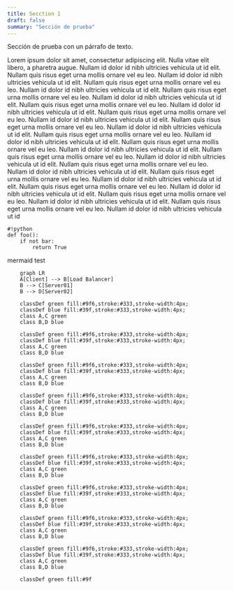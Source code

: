 ```yaml
---
title: Secction 1
draft: false
summary: "Sección de prueba"
---
```


Sección de prueba con un párrafo de texto.

Lorem ipsum dolor sit amet, consectetur adipiscing elit. Nulla vitae elit libero, a pharetra augue. Nullam id dolor id nibh ultricies vehicula ut id elit. Nullam quis risus eget urna mollis ornare vel eu leo. Nullam id dolor id nibh ultricies vehicula ut id elit. Nullam quis risus eget urna mollis ornare vel eu leo. Nullam id dolor id nibh ultricies vehicula ut id elit. Nullam quis risus eget urna mollis ornare vel eu leo. Nullam id dolor id nibh ultricies vehicula ut id elit. Nullam quis risus eget urna mollis ornare vel eu leo. Nullam id dolor id nibh ultricies vehicula ut id elit. Nullam quis risus eget urna mollis ornare vel eu leo. Nullam id dolor id nibh ultricies vehicula ut id elit. Nullam quis risus eget urna mollis ornare vel eu leo. Nullam id dolor id nibh ultricies vehicula ut id elit. Nullam quis risus eget urna mollis ornare vel eu leo. Nullam id dolor id nibh ultricies vehicula ut id elit. Nullam quis risus eget urna mollis ornare vel eu leo. Nullam id dolor id nibh ultricies vehicula ut id elit. Nullam quis risus eget urna mollis ornare vel eu leo. Nullam id dolor id nibh ultricies vehicula ut id elit. Nullam quis risus eget urna mollis ornare vel eu leo. Nullam id dolor id nibh ultricies vehicula ut id elit. Nullam quis risus eget urna mollis ornare vel eu leo. Nullam id dolor id nibh ultricies vehicula ut id elit. Nullam quis risus eget urna mollis ornare vel eu leo. Nullam id dolor id nibh ultricies vehicula ut id elit. Nullam quis risus eget urna mollis ornare vel eu leo. Nullam id dolor id nibh ultricies vehicula ut id elit. Nullam quis risus eget urna mollis ornare vel eu leo. Nullam id dolor id nibh ultricies vehicula ut id

    #!python
    def foo():
        if not bar:
            return True

mermaid test
    
        graph LR
        A[Client] --> B[Load Balancer]
        B --> C[Server01]
        B --> D[Server02]
    
        classDef green fill:#9f6,stroke:#333,stroke-width:4px;
        classDef blue fill:#39f,stroke:#333,stroke-width:4px;
        class A,C green
        class B,D blue
    
        classDef green fill:#9f6,stroke:#333,stroke-width:4px;
        classDef blue fill:#39f,stroke:#333,stroke-width:4px;
        class A,C green
        class B,D blue
    
        classDef green fill:#9f6,stroke:#333,stroke-width:4px;
        classDef blue fill:#39f,stroke:#333,stroke-width:4px;
        class A,C green
        class B,D blue
    
        classDef green fill:#9f6,stroke:#333,stroke-width:4px;
        classDef blue fill:#39f,stroke:#333,stroke-width:4px;
        class A,C green
        class B,D blue
    
        classDef green fill:#9f6,stroke:#333,stroke-width:4px;
        classDef blue fill:#39f,stroke:#333,stroke-width:4px;
        class A,C green
        class B,D blue
    
        classDef green fill:#9f6,stroke:#333,stroke-width:4px;
        classDef blue fill:#39f,stroke:#333,stroke-width:4px;
        class A,C green
        class B,D blue
    
        classDef green fill:#9f6,stroke:#333,stroke-width:4px;
        classDef blue fill:#39f,stroke:#333,stroke-width:4px;
        class A,C green
        class B,D blue
    
        classDef green fill:#9f6,stroke:#333,stroke-width:4px;
        classDef blue fill:#39f,stroke:#333,stroke-width:4px;
        class A,C green
        class B,D blue
    
        classDef green fill:#9f6,stroke:#333,stroke-width:4px;
        classDef blue fill:#39f,stroke:#333,stroke-width:4px;
        class A,C green
        class B,D blue
    
        classDef green fill:#9f
